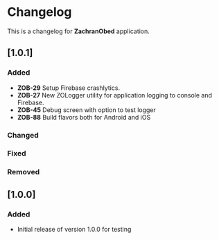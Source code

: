 # Changelog

This is a changelog for **ZachranObed** application.

## [1.0.1]
### Added
- **ZOB-29** Setup Firebase crashlytics.
- **ZOB-27** New ZOLogger utility for application logging to console and Firebase.
- **ZOB-45** Debug screen with option to test logger
- **ZOB-88** Build flavors both for Android and iOS

### Changed

### Fixed

### Removed

## [1.0.0]
### Added
- Initial release of version 1.0.0 for testing